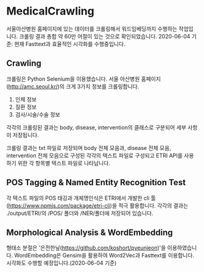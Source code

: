 # MedicalCrawling
서울아산병원 홈페이지에 있는 데이터를 크롤링해서 워드임베딩까지 수행하는 작업입니다.
크롤링 결과 총합 약 60만 어절이 있는 것으로 확인되었습니다.
2020-06-04 기준: 현재 Fasttext과 효율적인 시각화를 수행중입니다.


## Crawling
크롤링은 Python Selenium을 이용했습니다.
서울 아산병원 홈페이지(http://amc.seoul.kr/)의 크게 3가지 정보를 크롤링합니다.

1. 인체 정보
2. 질환 정보
3. 검사/시술/수술 정보

각각의 크롤링된 결과는 body, disease, intervention의 클래스로 구분되어 세부 사항이 저장됩니다.

크롤링 결과는 txt 파일로 저장되며 body 전체 모음과, disease 전체 모음, intervention 전체 모음으로 구성된 각각의 텍스트 파일로 구성되고
ETRI API를 사용하기 위한 각 항목별 텍스트 파일로 나타납니다.

## POS Tagging & Named Entity Recognition Test
각 텍스트 파일의 POS 태깅과 개체명인식은 ETRI에서 개발한 cli 툴(https://www.npmjs.com/package/etri-cli)을 적극 활용합니다.
각각의 결과는 ./output/ETRI/의 /POS/ 폴더와 /NER/폴더에 저장되어 있습니다.

## Morphological Analysis & WordEmbedding
형태소 분절은 '은전한닢(https://github.com/koshort/pyeunjeon)'을 이용하였습니다.
WordEmbedding은 Gensim을 활용하여 Word2Vec과 Fasttext를 이용합니다. 시각화도 수행할 예정입니다.(2020-06-04 기준)



